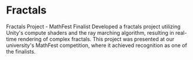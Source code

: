 # Fractals
Fractals Project - MathFest Finalist  Developed a fractals project utilizing Unity's compute shaders and the ray marching algorithm, resulting in real-time rendering of complex fractals. This project was presented at our university's MathFest competition, where it achieved recognition as one of the finalists.
